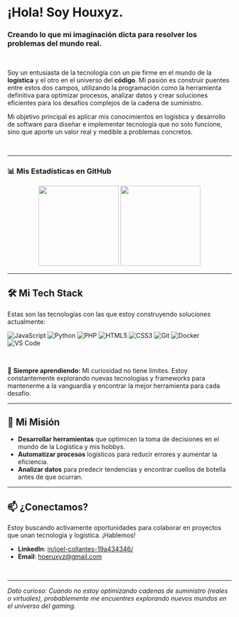 # ¡Hola! Soy Houxyz.

### Creando lo que mi imaginación dicta para resolver los problemas del mundo real.

<br>

Soy un entusiasta de la tecnología con un pie firme en el mundo de la **logística** y el otro en el universo del **código**. Mi pasión es construir puentes entre estos dos campos, utilizando la programación como la herramienta definitiva para optimizar procesos, analizar datos y crear soluciones eficientes para los desafíos complejos de la cadena de suministro.

Mi objetivo principal es aplicar mis conocimientos en logística y desarrollo de software para diseñar e implementar tecnología que no solo funcione, sino que aporte un valor real y medible a problemas concretos.

<br>

---


### 📊 **Mis Estadísticas en GitHub**

<p align="center">
  <img height="180em" src="https://github-readme-stats.vercel.app/api?username=Houxyz&show_icons=true&theme=tokyonight&include_all_commits=true&count_private=true"/>
  <img height="180em" src="https://github-readme-stats.vercel.app/api/top-langs/?username=Houxyz&layout=compact&langs_count=8&theme=tokyonight"/>
</p>

---

## 🛠️ Mi Tech Stack

Estas son las tecnologías con las que estoy construyendo soluciones actualmente:

![JavaScript](https://img.shields.io/badge/javascript-%23323330.svg?style=for-the-badge&logo=javascript&logoColor=%23F7DF1E)
![Python](https://img.shields.io/badge/python-3670A0?style=for-the-badge&logo=python&logoColor=ffdd54)
![PHP](https://img.shields.io/badge/php-%23777BB4.svg?style=for-the-badge&logo=php&logoColor=white)
![HTML5](https://img.shields.io/badge/html5-%23E34F26.svg?style=for-the-badge&logo=html5&logoColor=white)
![CSS3](https://img.shields.io/badge/css3-%231572B6.svg?style=for-the-badge&logo=css3&logoColor=white)
![Git](https://img.shields.io/badge/git-%23F05033.svg?style=for-the-badge&logo=git&logoColor=white)
![Docker](https://img.shields.io/badge/docker-%230db7ed.svg?style=for-the-badge&logo=docker&logoColor=white)
![VS Code](https://img.shields.io/badge/Visual%20Studio%20Code-0078d7.svg?style=for-the-badge&logo=visual-studio-code&logoColor=white)

<br>

🌱 **Siempre aprendiendo:** Mi curiosidad no tiene límites. Estoy constantemente explorando nuevas tecnologías y frameworks para mantenerme a la vanguardia y encontrar la mejor herramienta para cada desafío.

---

## 🎯 Mi Misión

* **Desarrollar herramientas** que optimicen la toma de decisiones en el mundo de la Logistica y mis hobbys.
* **Automatizar procesos** logísticos para reducir errores y aumentar la eficiencia.
* **Analizar datos** para predecir tendencias y encontrar cuellos de botella antes de que ocurran.

---

## 📫 ¿Conectamos?

Estoy buscando activamente oportunidades para colaborar en proyectos que unan tecnología y logística. ¡Hablemos!

* **LinkedIn**: [in/joel-collantes-19a434346/](https://www.linkedin.com/in/joel-collantes-19a434346/)
* **Email**: [hoeruxyz@gmail.com](mailto:hoeruxyz@gmail.com)

<br>

---
*Dato curioso: Cuando no estoy optimizando cadenas de suministro (reales o virtuales), probablemente me encuentres explorando nuevos mundos en el universo del gaming.*
